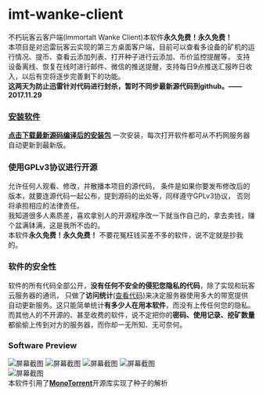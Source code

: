 # imt-wanke-client
不朽玩客云客户端(Immortalt Wanke Client)本软件**永久免费！永久免费！**  
本项目是对迅雷玩客云实现的第三方桌面客户端，目前可以查看多设备的矿机的运行情况、提币、查看云添加列表、打开种子进行云添加、币价监控提醒等，
支持设备离线、恢复在线时进行邮件、微信的推送提醒，支持每日9点推送汇报昨日收入，以后有空将逐步完善剩下的功能。   
**这两天为防止迅雷针对代码进行封杀，暂时不同步最新源代码到github。——2017.11.29**
### [**安装软件**](https://github.com/Immortalt/imt-wanke-client/blob/master/README.md)
[**点击下载最新源码编译后的安装包**](http://wanke.immortalt.com/tool/imt_wankeyun_client/index.html)
一次安装，每次打开软件都可从不朽网服务器自动更新到最新版。 
### 使用GPLv3协议进行开源
允许任何人观看、修改，并散播本项目的源代码，
条件是如果你要发布修改后的版本，就要连源代码一起公布，提到源码的出处等，同样遵守GPLv3协议，
否则将承担相应的法律责任。  
我知道很多人素质差，喜欢拿别人的开源程序改一下就当作自己的，拿去卖钱，赚个盆满钵满，这是我所不齿的。  
本软件**永久免费！永久免费！**
不要花冤枉钱买差不多的软件，说不定就是抄我的。
### 软件的安全性
软件的所有代码全部公开，**没有任何不安全的侵犯您隐私的代码**，除了实现和玩客云服务器的通讯，
只做了**访问统计**[(查看代码)](https://github.com/Immortalt/imt-wanke-client/commit/3fe2cd1b950787029067c6c9c601154b4e81199e)来决定服务器使用多大的带宽提供自动更新服务。这只能简单统计**有多少人在用本软件**，而没有上传任何您的隐私。  
而其他人的不开源的、甚至收费的软件，说不定把你的**密码、使用记录、挖矿数量**都偷偷上传到对方的服务器，而你却一无所知、无可奈何。  
 ### Software Preview
![屏幕截图](https://raw.githubusercontent.com/Immortalt/imt-wanke-client/master/screenshot1.png)
![屏幕截图](https://raw.githubusercontent.com/Immortalt/imt-wanke-client/master/screenshot2.png)
![屏幕截图](https://raw.githubusercontent.com/Immortalt/imt-wanke-client/master/screenshot3.png)
![屏幕截图](https://raw.githubusercontent.com/Immortalt/imt-wanke-client/master/screenshot4.png)  
![屏幕截图](https://raw.githubusercontent.com/Immortalt/imt-wanke-client/master/screenshot5.png)  
本软件引用了[**MonoTorrent**](https://github.com/mono/monotorrent)开源库实现了种子的解析
